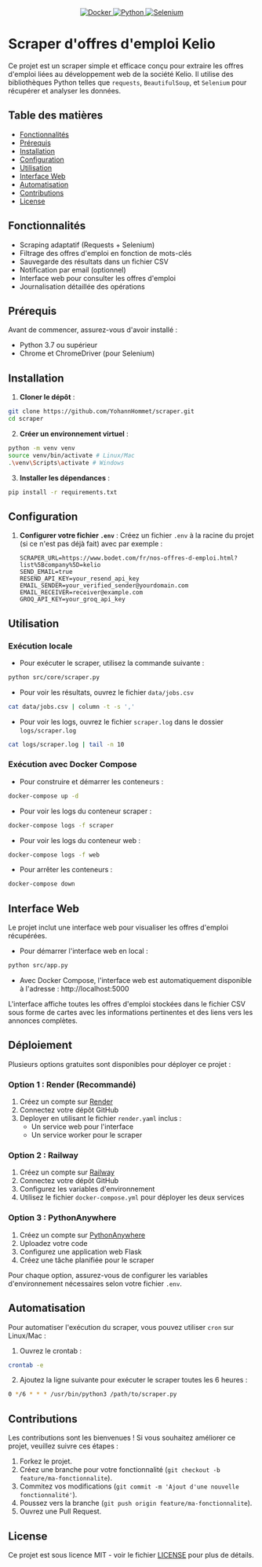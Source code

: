 <div align="center">
  <a href="https://www.docker.com/">
    <img src="https://img.shields.io/badge/Docker-2496ED?style=for-the-badge&logo=docker&logoColor=white" alt="Docker">
  </a>
  <a href="https://www.python.org/">
    <img src="https://img.shields.io/badge/Python-3776AB?style=for-the-badge&logo=python&logoColor=white" alt="Python">
  </a>
  <a href="https://www.selenium.dev/">
    <img src="https://img.shields.io/badge/Selenium-43B02A?style=for-the-badge&logo=selenium&logoColor=white" alt="Selenium">
  </a>
</div>

# Scraper d'offres d'emploi Kelio

Ce projet est un scraper simple et efficace conçu pour extraire les offres d'emploi liées au développement web de la société Kelio. Il utilise des bibliothèques Python telles que `requests`, `BeautifulSoup`, et `Selenium` pour récupérer et analyser les données.

## Table des matières

- [Fonctionnalités](#fonctionnalités)
- [Prérequis](#prérequis)
- [Installation](#installation)
- [Configuration](#configuration)
- [Utilisation](#utilisation)
- [Interface Web](#interface-web)
- [Automatisation](#automatisation)
- [Contributions](#contributions)
- [License](#license)

## Fonctionnalités

- Scraping adaptatif (Requests + Selenium)
- Filtrage des offres d'emploi en fonction de mots-clés
- Sauvegarde des résultats dans un fichier CSV
- Notification par email (optionnel)
- Interface web pour consulter les offres d'emploi
- Journalisation détaillée des opérations

## Prérequis

Avant de commencer, assurez-vous d'avoir installé :

- Python 3.7 ou supérieur
- Chrome et ChromeDriver (pour Selenium)

## Installation

1. **Cloner le dépôt** :
```bash
git clone https://github.com/YohannHommet/scraper.git
cd scraper
```

2. **Créer un environnement virtuel** :
```bash
python -m venv venv
source venv/bin/activate # Linux/Mac
.\venv\Scripts\activate # Windows
```

3. **Installer les dépendances** :
```bash
pip install -r requirements.txt
```

## Configuration

1. **Configurer votre fichier `.env`** :
   Créez un fichier `.env` à la racine du projet (si ce n'est pas déjà fait) avec par exemple :

   ```env
   SCRAPER_URL=https://www.bodet.com/fr/nos-offres-d-emploi.html?list%5Bcompany%5D=kelio
   SEND_EMAIL=true
   RESEND_API_KEY=your_resend_api_key
   EMAIL_SENDER=your_verified_sender@yourdomain.com
   EMAIL_RECEIVER=receiver@example.com
   GROQ_API_KEY=your_groq_api_key
   ```

## Utilisation

### Exécution locale

- Pour exécuter le scraper, utilisez la commande suivante :
```bash
python src/core/scraper.py
```

- Pour voir les résultats, ouvrez le fichier `data/jobs.csv`
```bash
cat data/jobs.csv | column -t -s ','
```

- Pour voir les logs, ouvrez le fichier `scraper.log` dans le dossier `logs/scraper.log`
```bash
cat logs/scraper.log | tail -n 10
```

### Exécution avec Docker Compose

- Pour construire et démarrer les conteneurs :
```bash
docker-compose up -d
```

- Pour voir les logs du conteneur scraper :
```bash
docker-compose logs -f scraper
```

- Pour voir les logs du conteneur web :
```bash
docker-compose logs -f web
```

- Pour arrêter les conteneurs :
```bash
docker-compose down
```

## Interface Web

Le projet inclut une interface web pour visualiser les offres d'emploi récupérées.

- Pour démarrer l'interface web en local :
```bash
python src/app.py
```

- Avec Docker Compose, l'interface web est automatiquement disponible à l'adresse : http://localhost:5000

L'interface affiche toutes les offres d'emploi stockées dans le fichier CSV sous forme de cartes avec les informations pertinentes et des liens vers les annonces complètes.

## Déploiement

Plusieurs options gratuites sont disponibles pour déployer ce projet :

### Option 1 : Render (Recommandé)

1. Créez un compte sur [Render](https://render.com)
2. Connectez votre dépôt GitHub
3. Deployer en utilisant le fichier `render.yaml` inclus :
   - Un service web pour l'interface
   - Un service worker pour le scraper

### Option 2 : Railway

1. Créez un compte sur [Railway](https://railway.app)
2. Connectez votre dépôt GitHub
3. Configurez les variables d'environnement
4. Utilisez le fichier `docker-compose.yml` pour déployer les deux services

### Option 3 : PythonAnywhere

1. Créez un compte sur [PythonAnywhere](https://www.pythonanywhere.com)
2. Uploadez votre code
3. Configurez une application web Flask
4. Créez une tâche planifiée pour le scraper

Pour chaque option, assurez-vous de configurer les variables d'environnement nécessaires selon votre fichier `.env`.


## Automatisation

Pour automatiser l'exécution du scraper, vous pouvez utiliser `cron` sur Linux/Mac :

1. Ouvrez le crontab :
```bash
crontab -e
```

2. Ajoutez la ligne suivante pour exécuter le scraper toutes les 6 heures :
```bash
0 */6 * * * /usr/bin/python3 /path/to/scraper.py
```

## Contributions

Les contributions sont les bienvenues ! Si vous souhaitez améliorer ce projet, veuillez suivre ces étapes :

1. Forkez le projet.
2. Créez une branche pour votre fonctionnalité (`git checkout -b feature/ma-fonctionnalite`).
3. Commitez vos modifications (`git commit -m 'Ajout d'une nouvelle fonctionnalité'`).
4. Poussez vers la branche (`git push origin feature/ma-fonctionnalite`).
5. Ouvrez une Pull Request.

## License

Ce projet est sous licence MIT - voir le fichier [LICENSE](LICENSE) pour plus de détails.
